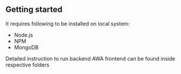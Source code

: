 ## Getting started

It requires following to be installed on local system:

- Node.js
- NPM
- MongoDB

Detailed instruction to run backend AWA frontend can be found inside respective folders
